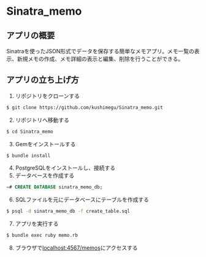 # Sinatra_memo
## アプリの概要
Sinatraを使ったJSON形式でデータを保存する簡単なメモアプリ。メモ一覧の表示、新規メモの作成、メモ詳細の表示と編集、削除を行うことができる。
## アプリの立ち上げ方
1. リポジトリをクローンする
```bash
$ git clone https://github.com/kushimegu/Sinatra_memo.git
```
2. リポジトリへ移動する
```bash
$ cd Sinatra_memo
```
3. Gemをインストールする
```bash
$ bundle install
```
4. PostgreSQLをインストールし、接続する
5. データベースを作成する
```sql
=# CREATE DATABASE sinatra_memo_db;
```
6. SQLファイルを元にデータベースにテーブルを作成する
```bash
$ psql -d sinatra_memo_db -f create_table.sql
```
7. アプリを実行する
```bash
$ bundle exec ruby memo.rb
```
8. ブラウザで[localhost:4567/memos](http://localhost:4567/memos)にアクセスする

